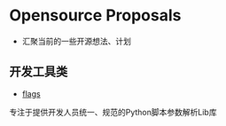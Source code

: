 # Opensource Proposals

* 汇聚当前的一些开源想法、计划


##  开发工具类

* [flags](/proposals/flags.md)

专注于提供开发人员统一、规范的Python脚本参数解析Lib库
